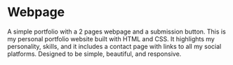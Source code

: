 # Webpage
A simple portfolio with a 2 pages webpage and a submission button.
This is my personal portfolio website built with HTML and CSS. It highlights my personality, skills, and it includes a contact page with links to all my social platforms. Designed to be simple, beautiful, and responsive.

